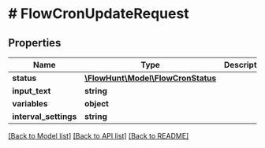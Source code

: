 # # FlowCronUpdateRequest

## Properties

Name | Type | Description | Notes
------------ | ------------- | ------------- | -------------
**status** | [**\FlowHunt\Model\FlowCronStatus**](FlowCronStatus.md) |  | [optional]
**input_text** | **string** |  | [optional]
**variables** | **object** |  | [optional]
**interval_settings** | **string** |  | [optional]

[[Back to Model list]](../../README.md#models) [[Back to API list]](../../README.md#endpoints) [[Back to README]](../../README.md)
